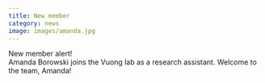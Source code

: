 ```yaml
---
title: New member
category: news
image: images/amanda.jpg
---
```


<i class="fas fa-exclamation-triangle"></i> New member alert! <i class="fas fa-exclamation-triangle"></i>  
Amanda Borowski joins the Vuong lab as a research assistant. Welcome to the team, Amanda!